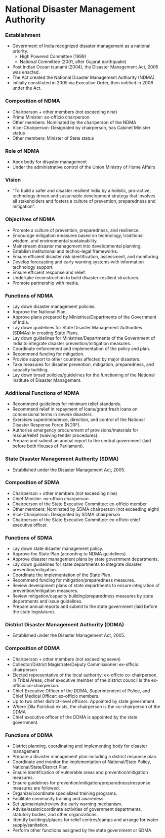 # National Disaster Management Authority

### Establishment
*   Government of India recognized disaster management as a national priority.
    *   High Powered Committee (1999)
    *   National Committee (2001, after Gujarat earthquake)
*   Post Indian Ocean tsunami (2004), the Disaster Management Act, 2005 was enacted.
*   The Act created the National Disaster Management Authority (NDMA).
*   Initially constituted in 2005 via Executive Order, then notified in 2006 under the Act.

### Composition of NDMA
*   Chairperson + other members (not exceeding nine)
*   Prime Minister: ex-officio chairperson
*   Other members: Nominated by the chairperson of the NDMA
*   Vice-Chairperson: Designated by chairperson, has Cabinet Minister status
*   Other members: Minister of State status

### Role of NDMA
*   Apex body for disaster management
*   Under the administrative control of the Union Ministry of Home Affairs

### Vision
*   "To build a safer and disaster resilient India by a holistic, pro-active, technology driven and sustainable development strategy that involves all stakeholders and fosters a culture of prevention, preparedness and mitigation".

### Objectives of NDMA
*   Promote a culture of prevention, preparedness, and resilience.
*   Encourage mitigation measures based on technology, traditional wisdom, and environmental sustainability.
*   Mainstream disaster management into developmental planning.
*   Establish institutional and techno-legal frameworks.
*   Ensure efficient disaster risk identification, assessment, and monitoring.
*   Develop forecasting and early warning systems with information technology support.
*   Ensure efficient response and relief.
*   Undertake reconstruction to build disaster-resilient structures.
*   Promote partnership with media.

### Functions of NDMA
*   Lay down disaster management policies.
*   Approve the National Plan.
*   Approve plans prepared by Ministries/Departments of the Government of India.
*   Lay down guidelines for State Disaster Management Authorities (SDMAs) in creating State Plans.
*   Lay down guidelines for Ministries/Departments of the Government of India to integrate disaster prevention/mitigation measures.
*   Coordinate enforcement and implementation of the policy and plan.
*   Recommend funding for mitigation.
*   Provide support to other countries affected by major disasters.
*   Take measures for disaster prevention, mitigation, preparedness, and capacity building.
*   Lay down broad policies/guidelines for the functioning of the National Institute of Disaster Management.

### Additional Functions of NDMA
*   Recommend guidelines for minimum relief standards.
*   Recommend relief in repayment of loans/grant fresh loans on concessional terms in severe disasters.
*   Exercises superintendence, direction, and control of the National Disaster Response Force (NDRF).
*   Authorise emergency procurement of provisions/materials for rescue/relief (waiving tender procedures).
*   Prepare and submit an annual report to the central government (laid before both Houses of Parliament).

### State Disaster Management Authority (SDMA)
*   Established under the Disaster Management Act, 2005.

### Composition of SDMA
*   Chairperson + other members (not exceeding nine)
*   Chief Minister: ex-officio chairperson
*   Chairperson of the State Executive Committee: ex-officio member
*   Other members: Nominated by SDMA chairperson (not exceeding eight)
*   Vice-Chairperson: Designated by SDMA chairperson
*   Chairperson of the State Executive Committee: ex-officio chief executive officer.

### Functions of SDMA
*   Lay down state disaster management policy.
*   Approve the State Plan (according to NDMA guidelines).
*   Approve disaster management plans by state government departments.
*   Lay down guidelines for state departments to integrate disaster prevention/mitigation.
*   Coordinate the implementation of the State Plan.
*   Recommend funding for mitigation/preparedness measures.
*   Review development plans of state departments to ensure integration of prevention/mitigation measures.
*   Review mitigation/capacity building/preparedness measures by state departments and issue guidelines.
*   Prepare annual reports and submit to the state government (laid before the state legislature).

### District Disaster Management Authority (DDMA)
*   Established under the Disaster Management Act, 2005.

### Composition of DDMA
*   Chairperson + other members (not exceeding seven)
*   Collector/District Magistrate/Deputy Commissioner: ex-officio chairperson
*   Elected representative of the local authority: ex-officio co-chairperson. In Tribal Areas, chief executive member of the district council is the ex-officio co-chairperson.
*   Chief Executive Officer of the DDMA, Superintendent of Police, and Chief Medical Officer: ex-officio members.
*   Up to two other district-level officers: Appointed by state government.
*   Where Zilla Parishad exists, the chairperson is the co-chairperson of the DDMA
* Chief executive officer of the DDMA is appointed by the state government.

### Functions of DDMA
*   District planning, coordinating and implementing body for disaster management
*   Prepare a disaster management plan including a district response plan.
*   Coordinate and monitor the implementation of National/State Policy, National/State/District Plan.
*   Ensure identification of vulnerable areas and prevention/mitigation measures.
*   Ensure guidelines for prevention/mitigation/preparedness/response measures are followed.
*   Organize/coordinate specialized training programs.
*   Facilitate community training and awareness.
*   Set up/maintain/review the early warning mechanism.
*   Advise/assist/coordinate activities of government departments, statutory bodies, and other organizations.
*   Identify buildings/places for relief centres/camps and arrange for water supply/sanitation.
*   Perform other functions assigned by the state government or SDMA.

